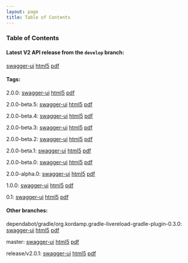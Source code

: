 ```yaml
---
layout: page
title: Table of Contents
---
```

### Table of Contents
#### Latest V2 API release from the `develop` branch:
[swagger-ui](swagger-ui?url=../preview/develop/docs/web_deploy/swagger.json)
[html5](preview/develop/docs/html5)
[pdf](preview/develop/docs/pdf/index.pdf)

#### Tags: 

2.0.0: 
[swagger-ui](swagger-ui?url=../preview/2.0.0/docs/web_deploy/swagger.json)
[html5](preview/2.0.0/docs/html5)
[pdf](preview/2.0.0/docs/pdf/index.pdf)

2.0.0-beta.5: 
[swagger-ui](swagger-ui?url=../preview/2.0.0-beta.5/docs/web_deploy/swagger.json)
[html5](preview/2.0.0-beta.5/docs/html5)
[pdf](preview/2.0.0-beta.5/docs/pdf/index.pdf)

2.0.0-beta.4: 
[swagger-ui](swagger-ui?url=../preview/2.0.0-beta.4/docs/web_deploy/swagger.json)
[html5](preview/2.0.0-beta.4/docs/html5)
[pdf](preview/2.0.0-beta.4/docs/pdf/index.pdf)

2.0.0-beta.3: 
[swagger-ui](swagger-ui?url=../preview/2.0.0-beta.3/docs/web_deploy/swagger.json)
[html5](preview/2.0.0-beta.3/docs/html5)
[pdf](preview/2.0.0-beta.3/docs/pdf/index.pdf)

2.0.0-beta.2: 
[swagger-ui](swagger-ui?url=../preview/2.0.0-beta.2/docs/web_deploy/swagger.json)
[html5](preview/2.0.0-beta.2/docs/html5)
[pdf](preview/2.0.0-beta.2/docs/pdf/index.pdf)

2.0.0-beta.1: 
[swagger-ui](swagger-ui?url=../preview/2.0.0-beta.1/docs/web_deploy/swagger.json)
[html5](preview/2.0.0-beta.1/docs/html5)
[pdf](preview/2.0.0-beta.1/docs/pdf/index.pdf)

2.0.0-beta.0: 
[swagger-ui](swagger-ui?url=../preview/2.0.0-beta.0/docs/web_deploy/swagger.json)
[html5](preview/2.0.0-beta.0/docs/html5)
[pdf](preview/2.0.0-beta.0/docs/pdf/index.pdf)

2.0.0-alpha.0: 
[swagger-ui](swagger-ui?url=../preview/2.0.0-alpha.0/docs/web_deploy/swagger.json)
[html5](preview/2.0.0-alpha.0/docs/html5)
[pdf](preview/2.0.0-alpha.0/docs/pdf/index.pdf)

1.0.0: 
[swagger-ui](swagger-ui?url=../preview/1.0.0/docs/web_deploy/swagger.json)
[html5](preview/1.0.0/docs/html5)
[pdf](preview/1.0.0/docs/pdf/index.pdf)

0.1: 
[swagger-ui](swagger-ui?url=../preview/0.1/docs/web_deploy/swagger.json)
[html5](preview/0.1/docs/html5)
[pdf](preview/0.1/docs/pdf/index.pdf)

#### Other branches:

dependabot/gradle/org.kordamp.gradle-livereload-gradle-plugin-0.3.0: 
[swagger-ui](swagger-ui?url=../preview/dependabot/gradle/org.kordamp.gradle-livereload-gradle-plugin-0.3.0/docs/web_deploy/swagger.json)
[html5](preview/dependabot/gradle/org.kordamp.gradle-livereload-gradle-plugin-0.3.0/docs/html5)
[pdf](preview/dependabot/gradle/org.kordamp.gradle-livereload-gradle-plugin-0.3.0/docs/pdf/index.pdf)

master: 
[swagger-ui](swagger-ui?url=../preview/master/docs/web_deploy/swagger.json)
[html5](preview/master/docs/html5)
[pdf](preview/master/docs/pdf/index.pdf)

release/v2.0.1: 
[swagger-ui](swagger-ui?url=../preview/release/v2.0.1/docs/web_deploy/swagger.json)
[html5](preview/release/v2.0.1/docs/html5)
[pdf](preview/release/v2.0.1/docs/pdf/index.pdf)
